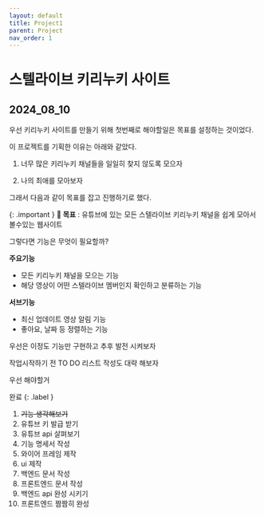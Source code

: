 ```yaml
---
layout: default
title: Project1
parent: Project
nav_order: 1
---
```


# 스텔라이브 키리누키 사이트

## 2024_08_10

우선 키리누키 사이트를 만들기 위해 첫번째로 해야할일은 목표를 설정하는 것이었다.

이 프로젝트를 기획한 이유는 아래와 같았다.

1. 너무 많은 키리누키 채널들을 일일히 찾지 않도록 모으자

2. 나의 최애를 모아보자

그래서 다음과 같이 목표를 잡고 진행하기로 했다.

{: .important }
**🎯 목표** : 유튜브에 있는 모든 스텔라이브 키리누키 채널을 쉽게 모아서 볼수있는 웹사이트

그렇다면 기능은 무엇이 필요할까?

**주요기능**

- 모든 키리누키 채널을 모으는 기능
- 해당 영상이 어떤 스텔라이브 멤버인지 확인하고 분류하는 기능

**서브기능**

- 최신 업데이트 영상 알림 기능
- 좋아요, 날짜 등 정렬하는 기능

우선은 이정도 기능만 구현하고 추후 발전 시켜보자

작업시작하기 전 TO DO 리스트 작성도 대략 해보자

우선 해야할거

완료
{: .label }

1. ~~기능 생각해보기~~
2. 유튜브 키 발급 받기
3. 유튜브 api 살펴보기
4. 기능 명세서 작성
5. 와이어 프레임 제작
6. ui 제작
7. 백엔드 문서 작성
8. 프론트엔드 문서 작성
9. 백엔드 api 완성 시키기
10. 프론트엔드 짬짬히 완성
